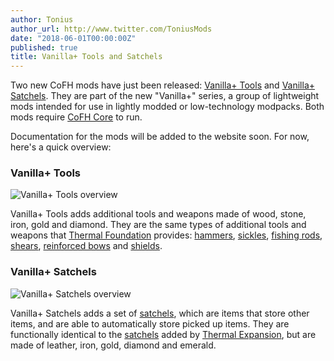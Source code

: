 ```yaml
---
author: Tonius
author_url: http://www.twitter.com/ToniusMods
date: "2018-06-01T00:00:00Z"
published: true
title: Vanilla+ Tools and Satchels
---
```


Two new CoFH mods have just been released: [Vanilla+
Tools](https://minecraft.curseforge.com/projects/cofh-vanilla-tools) and
[Vanilla+
Satchels](https://minecraft.curseforge.com/projects/cofh-vanilla-satchels). They
are part of the new "Vanilla+" series, a group of lightweight mods intended for use
in lightly modded or low-technology modpacks. Both mods require [CoFH
Core](/docs/1.12/cofh-core/) to run.

Documentation for the mods will be added to the website soon. For now, here's a
quick overview:

### Vanilla+ Tools
![Vanilla+ Tools overview](/images/posts/2018-06-01-vanillaplus-tools-and-satchels/tools.png)

Vanilla+ Tools adds additional tools and weapons made of wood, stone, iron, gold and
diamond. They are the same types of additional tools and weapons that [Thermal
Foundation](/docs/1.12/thermal-foundation/) provides:
[hammers](/docs/1.12/vanillaplus-tools/hammers/),
[sickles](/docs/1.12/vanillaplus-tools/sickles/), [fishing
rods](/docs/1.12/vanillaplus-tools/fishing-rods/),
[shears](/docs/1.12/vanillaplus-tools/shears/), [reinforced
bows](/docs/1.12/vanillaplus-tools/reinforced-bows/) and
[shields](/docs/1.12/vanillaplus-tools/shields/).

### Vanilla+ Satchels
![Vanilla+ Satchels overview](/images/posts/2018-06-01-vanillaplus-tools-and-satchels/satchels.png)

Vanilla+ Satchels adds a set of [satchels](/docs/1.12/vanillaplus-satchels/satchel/),
which are items that store other items, and are able to automatically store
picked up items. They are functionally identical to the
[satchels](/docs/1.12/thermal-expansion/satchel/) added by [Thermal
Expansion](/docs/1.12/thermal-expansion/), but are made of leather, iron, gold,
diamond and emerald.
